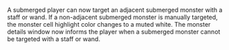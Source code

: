 A submerged player can now target an adjacent submerged monster with a staff or wand. If a non-adjacent submerged monster is manually targeted, the monster cell highlight color changes to a muted white. 
The monster details window now informs the player when a submerged monster cannot be targeted with a staff or wand. 